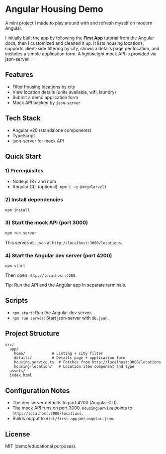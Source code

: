 # Angular Housing Demo

A mini project I made to play around with and refresh myself on modern Angular.

I initially built the app by following the **[First App](https://angular.dev/tutorials/first-app)** tutorial from the Angular docs, then I customized and cleaned it up. It lists housing locations, supports client-side filtering by city, shows a details page per location, and includes a simple application form. A lightweight mock API is provided via json-server.

## Features
- Filter housing locations by city
- View location details (units available, wifi, laundry)
- Submit a demo application form
- Mock API backed by `json-server`

## Tech Stack
- Angular v20 (standalone components)
- TypeScript
- json-server for mock API

## Quick Start

### 1) Prerequisites
- Node.js 18+ and npm
- Angular CLI (optional): `npm i -g @angular/cli`

### 2) Install dependencies
```bash
npm install
```

### 3) Start the mock API (port 3000)
```bash
npm run server
```
This serves `db.json` at `http://localhost:3000/locations`.

### 4) Start the Angular dev server (port 4200)
```bash
npm start
```
Then open `http://localhost:4200`.

Tip: Run the API and the Angular app in separate terminals.

## Scripts
- `npm start`: Run the Angular dev server.
- `npm run server`: Start json-server with `db.json`.

## Project Structure
```
src/
  app/
    home/            # Listing + city filter
    details/         # Details page + application form
    housing.service.ts  # Fetches from http://localhost:3000/locations
    housing-location/   # Location item component and type
  assets/
  index.html
```

## Configuration Notes
- The dev server defaults to port 4200 (Angular CLI).
- The mock API runs on port 3000. `HousingService` points to `http://localhost:3000/locations`.
- Builds output to `dist/first-app` per `angular.json`.

## License
MIT (demo/educational purposes).
